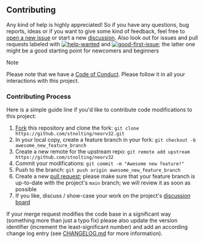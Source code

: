## Contributing

Any kind of help is highly appreciated! So if you have any questions, bug reports, ideas or if you want to
give some kind of feedback, feel free to [open a new issue](https://github.com/stnolting/neorv32/issues/new/choose)
or start a new [discussion](https://github.com/stnolting/neorv32/discussions). Also look out for issues and pull requests labeled with
[![help-wanted](https://img.shields.io/badge/-help%20wanted-brightgreen)](https://github.com/stnolting/neorv32/labels/help%20wanted) and
[![good-first-issue](https://img.shields.io/badge/-good%20first%20issue-purple)](https://github.com/stnolting/neorv32/labels/good%20first%20issue);
the latter one might be a good starting point for newcomers and beginners

> [!NOTE]
> Please note that we have a [Code of Conduct](https://github.com/stnolting/neorv32/blob/main/CODE_OF_CONDUCT.md).
Please follow it in all your interactions with this project.

### Contributing Process

Here is a simple guide line if you'd like to contribute code modifications to this project:

1. [Fork](https://github.com/stnolting/neorv32/fork) this repository and clone the fork: `git clone https://github.com/stnolting/neorv32.git`
2. In your local copy, create a feature branch in your fork: `git checkout -b awesome_new_feature_branch`
3. Create a new remote for the upstream repo: `git remote add upstream https://github.com/stnolting/neorv32`
4. Commit your modifications: `git commit -m "Awesome new feature!"`
5. Push to the branch: `git push origin awesome_new_feature_branch`
6. Create a new [pull request](https://github.com/stnolting/neorv32/pulls); please make sure that your feature branch is up-to-date
with the project's `main` branch; we will review it as soon as possible
7. If you like, discuss / show-case your work on the project's [discussion board](https://github.com/stnolting/neorv32/discussions)

If your merge request modifies the code base in a significant way (something more than just a typo fix) please also update
the version identifier (increment the least-significant number) and add an according change log entry
(see [CHANGELOG.md](https://github.com/stnolting/neorv32/blob/main/CHANGELOG.md) for more information).
